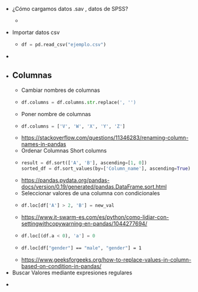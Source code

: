 - ¿Cómo cargamos datos .sav  , datos de SPSS?
	- ```python
	  ```
- Importar datos csv
	- ```python
	  df = pd.read_csv("ejemplo.csv")
	  ```
-
- Columnas
	-
	- Cambiar nombres de columnas
	- ```python
	  df.columns = df.columns.str.replace(', '')
	  ```
	- Poner nombre de columnas
	- ```python
	  df.columns = ['V', 'W', 'X', 'Y', 'Z']
	  ```
	- https://stackoverflow.com/questions/11346283/renaming-column-names-in-pandas
	- Ordenar Columnas Short columns
	- ```python
	  result = df.sort(['A', 'B'], ascending=[1, 0])
	  sorted_df = df.sort_values(by=['Column_name'], ascending=True)
	  
	  ```
	- https://pandas.pydata.org/pandas-docs/version/0.19/generated/pandas.DataFrame.sort.html
	- Seleccionar valores de una columna  con condicionales
	- ```python
	  df.loc[df['A'] > 2, 'B'] = new_val
	  ```
	- https://www.it-swarm-es.com/es/python/como-lidiar-con-settingwithcopywarning-en-pandas/1044277694/
	- ```python
	  df.loc[(df.a < 0), 'a'] = 0
	  ```
	- ```stata
	  df.loc[df["gender"] == "male", "gender"] = 1
	  ```
	- https://www.geeksforgeeks.org/how-to-replace-values-in-column-based-on-condition-in-pandas/
- Buscar Valores  mediante expresiones regulares
- ```stata
  ```